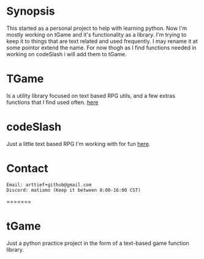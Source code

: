 
# Synopsis

This started as a personal project to help with learning python. Now I'm mostly working on tGame and it's functionality as a library. I'm trying to keep it to things that are text related and used frequently. I may rename it at some pointor extend the name. For now thogh as I find functions needed in working on codeSlash i will add them to tGame.

# TGame
Is a utility library focused on text based RPG utils, and a few extras functions that I find used often. [here](https://github.com/Matiam0/tGame)

# codeSlash
Just a little text based RPG I'm working with for fun [here](https://github.com/Matiam0/codeSlash).

# Contact
    Email: arttief+github@gmail.com
    Discord: matiamo (Keep it between 8:00-16:00 CST)
    
=======
# tGame
Just a python practice project in the form of a text-based game function library.

